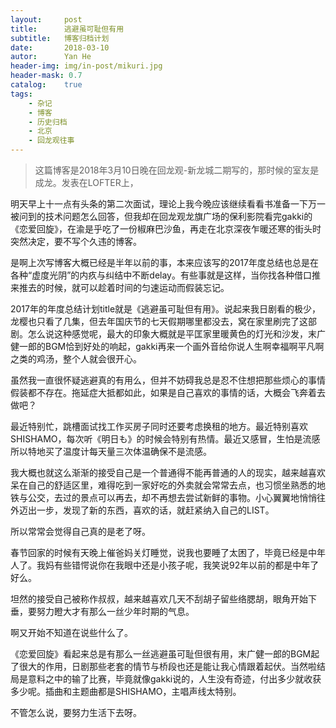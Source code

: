 ```yaml
---
layout:     post
title:      逃避虽可耻但有用
subtitle:   博客归档计划
date:       2018-03-10
autor:      Yan He
header-img: img/in-post/mikuri.jpg
header-mask: 0.7
catalog:    true
tags:
    - 杂记
    - 博客
    - 历史归档
    - 北京
    - 回龙观往事
---
```

> 这篇博客是2018年3月10日晚在回龙观-新龙城二期写的，那时候的室友是成龙。发表在LOFTER上，


明天早上十一点有头条的第二次面试，理论上我今晚应该继续看看书准备一下万一被问到的技术问题怎么回答，但我却在回龙观龙旗广场的保利影院看完gakki的《恋爱回旋》，在渝是乎吃了一份椒麻巴沙鱼，再走在北京深夜乍暖还寒的街头时突然决定，要不写个久违的博客。

是啊上次写博客大概已经是半年以前的事，本来应该写的2017年度总结也总是在各种“虚度光阴”的内疚与纠结中不断delay。有些事就是这样，当你找各种借口推来推去的时候，就可以趁着时间的匀速运动而假装忘记。

2017年的年度总结计划title就是《逃避虽可耻但有用》。说起来我日剧看的极少，龙樱也只看了几集，但去年国庆节的七天假期哪里都没去，窝在家里刷完了这部剧。怎么说这种感觉呢，最大的印象大概就是平匡家里暖黄色的灯光和沙发，末广健一郎的BGM恰到好处的响起，gakki再来一个画外音给你说人生啊幸福啊平凡啊之类的鸡汤，整个人就会很开心。

虽然我一直很怀疑逃避真的有用么，但并不妨碍我总是忍不住想把那些烦心的事情假装都不存在。拖延症大抵都如此，如果是自己喜欢的事情的话，大概会飞奔着去做吧？

最近特别忙，跳槽面试找工作买房子同时还要考虑换租的地方。最近特别喜欢SHISHAMO，每次听《明日も》的时候会特别有热情。最近又感冒，生怕是流感所以特地买了温度计每天量三次体温确保不是流感。

我大概也就这么渐渐的接受自己是一个普通得不能再普通的人的现实，越来越喜欢呆在自己的舒适区里，难得吃到一家好吃的外卖就会常常去点，也习惯坐熟悉的地铁与公交，去过的景点可以再去，却不再想去尝试新鲜的事物。小心翼翼地悄悄往外迈出一步，发现了新的东西，喜欢的话，就赶紧纳入自己的LIST。

所以常常会觉得自己真的是老了呀。

春节回家的时候有天晚上催爸妈关灯睡觉，说我也要睡了太困了，毕竟已经是中年人了。我妈有些错愕说你在我眼中还是小孩子呢，我笑说92年以前的都是中年了好么。

坦然的接受自己被称作叔叔，越来越喜欢几天不刮胡子留些络腮胡，眼角开始下垂，要努力瞪大才有那么一丝少年时期的气息。

啊又开始不知道在说些什么了。

《恋爱回旋》看起来总是有那么一丝逃避虽可耻但很有用，末广健一郎的BGM起了很大的作用，日剧那些老套的情节与桥段也还是能让我心情跟着起伏。当然啦结局是意料之中的输了比赛，毕竟就像gakki说的，人生没有奇迹，付出多少就收获多少呢。插曲和主题曲都是SHISHAMO，主唱声线太特别。

不管怎么说，要努力生活下去呀。
